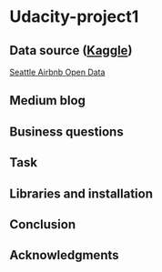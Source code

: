 # Udacity-project1


## Data source ([Kaggle](https://www.kaggle.com))
[Seattle Airbnb Open Data](https://www.kaggle.com/airbnb/seattle/data)

## Medium blog

## Business questions

## Task

## Libraries and installation

## Conclusion

## Acknowledgments
